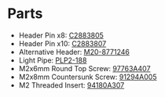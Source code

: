 # Parts

- Header Pin x8: [C2883805](https://www.lcsc.com/product-detail/Pin-Headers_XKB-Connectivity-X6511WVS-08H-C60D48R1_C2883805.html)
- Header Pin x10: [C2883807](https://www.lcsc.com/product-detail/Pin-Headers_XKB-Connectivity-X6511WVS-10H-C60D48R1_C2883807.html)
- Alternative Header: [M20-8771246](https://www.mouser.com/ProductDetail/Harwin/M20-8771246?qs=WS5Jv%252B%252Bx1qWzrNY%252Bb2U9JQ%3D%3D&countryCode=US&currencyCode=USD)
- Light Pipe: [PLP2-188](https://www.digikey.com/en/products/detail/bivar-inc/PLP2-188/5721973?utm_medium=email&utm_source=oce&utm_campaign=4251_OCE23RT&utm_content=productdetail_US&utm_cid=2955578&so=79456987&mkt_tok=MDI4LVNYSy01MDcAAAGJOBaFWa7m6RHsJZT6mWcYRd9LRyXmqis92EV7j5ftyM5NuNOSOPqUp292m0P5E3FKrEWCFuvb9fObSzuSvVMsopuOMPjO46ylCAR1IzCL)
- M2x6mm Round Top Screw: [97763A407](https://www.mcmaster.com/97763A407/)
- M2x8mm Countersunk Screw: [91294A005](https://www.mcmaster.com/91294A005/)
- M2 Threaded Insert: [94180A307](https://www.mcmaster.com/94180A307/)
